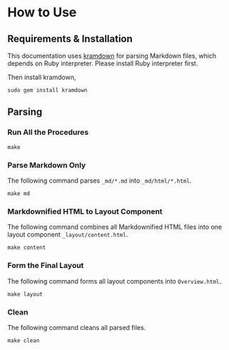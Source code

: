 # How to Use

## Requirements & Installation 

This documentation uses [kramdown] for parsing Markdown files, which depends on Ruby interpreter. Please install Ruby interpreter first. 

Then install kramdown,

    sudo gem install kramdown

[kramdown]: http://kramdown.gettalong.org/

## Parsing

### Run All the Procedures

    make

### Parse Markdown Only

The following command parses `_md/*.md` into `_md/html/*.html`.

    make md

### Markdownified HTML to Layout Component

The following command combines all Markdownified HTML files into one layout component `_layout/content.html`.

    make content

### Form the Final Layout

The following command forms all layout components into `Overview.html`.

    make layout

### Clean

The following command cleans all parsed files.

    make clean


